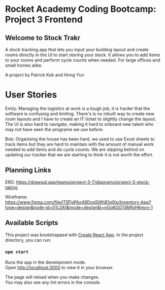 # Rocket Academy Coding Bootcamp: Project 3 Frontend

## Welcome to Stock Trakr

A stock tracking app that lets you input your building layout and create rooms directly in the UI to start storing your stock. It allows you to add items to your rooms and perform cycle counts when needed. For large offices and small homes alike.

A project by Patrick Kok and Hong Yun

# User Stories

Emily: Managing the logistics at work is a tough job, it is harder that the software is confusing and limiting. There's is no inbuilt way to create new room layouts and I have to create an IT ticket to slightly change the layout. The UI is also hard to navigate, making it hard to onboard new talent who may not have seen the programe we use before.

Bob: Organising the house has been hard, we used to use Excel sheets to track items but they are hard to maintain with the amount of manual work needed to add items and do cycle counts. We are slipping behind on updating our tracker that we are starting to think it is not worth the effort.

## Planning Links

ERD: https://drawsql.app/teams/project-3-7/diagrams/project-3-stock-taking

Wireframe: https://www.figma.com/file/ITBTgPAx48DvqSWhB1glXp/Inventory-App?type=design&node-id=0%3A1&mode=design&t=nGq6GGT4MfsH6myv-1

## Available Scripts

This project was bootstrapped with [Create React App](https://github.com/facebook/create-react-app). In the project directory, you can run:

### `npm start`

Runs the app in the development mode.\
Open [http://localhost:3000](http://localhost:3000) to view it in your browser.

The page will reload when you make changes.\
You may also see any lint errors in the console.
